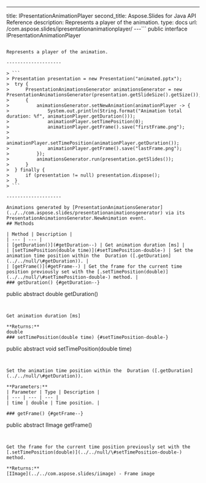 ---
title: IPresentationAnimationPlayer
second_title: Aspose.Slides for Java API Reference
description: Represents a player of the animation.
type: docs
url: /com.aspose.slides/ipresentationanimationplayer/
---```
public interface IPresentationAnimationPlayer
```

Represents a player of the animation.

--------------------

> ```
> Presentation presentation = new Presentation("animated.pptx");
>  try {
>      PresentationAnimationsGenerator animationsGenerator = new PresentationAnimationsGenerator(presentation.getSlideSize().getSize());
>      {
>          animationsGenerator.setNewAnimation(animationPlayer -> {
>              System.out.println(String.format("Animation total duration: %f", animationPlayer.getDuration()));
>              animationPlayer.setTimePosition(0);
>              animationPlayer.getFrame().save("firstFrame.png");
> 
>              animationPlayer.setTimePosition(animationPlayer.getDuration());
>              animationPlayer.getFrame().save("lastFrame.png");
>          });
>          animationsGenerator.run(presentation.getSlides());
>      }
>  } finally {
>      if (presentation != null) presentation.dispose();
>  }
> ```

--------------------

Animations generated by [PresentationAnimationsGenerator](../../com.aspose.slides/presentationanimationsgenerator) via its PresentationAnimationsGenerator.NewAnimation event.
## Methods

| Method | Description |
| --- | --- |
| [getDuration()](#getDuration--) | Get animation duration [ms] |
| [setTimePosition(double time)](#setTimePosition-double-) | Set the animation time position within the  Duration ([.getDuration](../../null/\#getDuration)). |
| [getFrame()](#getFrame--) | Get the frame for the current time position previously set with the [.setTimePosition(double)](../../null/\#setTimePosition-double-) method. |
### getDuration() {#getDuration--}
```
public abstract double getDuration()
```


Get animation duration [ms]

**Returns:**
double
### setTimePosition(double time) {#setTimePosition-double-}
```
public abstract void setTimePosition(double time)
```


Set the animation time position within the  Duration ([.getDuration](../../null/\#getDuration)).

**Parameters:**
| Parameter | Type | Description |
| --- | --- | --- |
| time | double | Time position. |

### getFrame() {#getFrame--}
```
public abstract IImage getFrame()
```


Get the frame for the current time position previously set with the [.setTimePosition(double)](../../null/\#setTimePosition-double-) method.

**Returns:**
[IImage](../../com.aspose.slides/iimage) - Frame image
